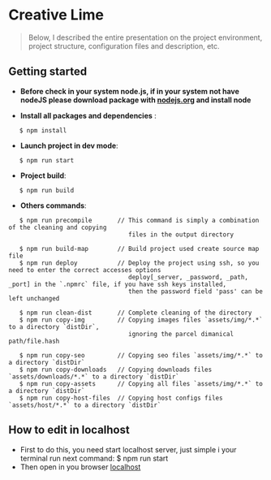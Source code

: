 # Creative Lime

> Below, I described the entire presentation on the project environment, project structure, configuration files and description, etc.

## Getting started

- **Before check in your system node.js, if in your system not have nodeJS please download package with [nodejs.org](https://nodejs.org/en/) and install node**

- **Install all packages and dependencies** :
```
   $ npm install
```

- **Launch project in dev mode**:
```
   $ npm run start
```

- **Project build**:
```
   $ npm run build
```

- **Others commands**:
```
   $ npm run precompile       // This command is simply a combination of the cleaning and copying
                                 files in the output directory

   $ npm run build-map        // Build project used create source map file
   $ npm run deploy           // Deploy the project using ssh, so you need to enter the correct accesses options
                                 deploy[_server, _password, _path, _port] in the `.npmrc` file, if you have ssh keys installed,
                                 then the password field 'pass' can be left unchanged

   $ npm run clean-dist       // Complete cleaning of the directory
   $ npm run copy-img         // Copying images files `assets/img/*.*` to a directory `distDir`,
                                 ignoring the parcel dimanical path/file.hash

   $ npm run copy-seo         // Copying seo files `assets/img/*.*` to a directory `distDir`
   $ npm run copy-downloads   // Copying downloads files `assets/downloads/*.*` to a directory `distDir`
   $ npm run copy-assets      // Copying all files `assets/img/*.*` to a directory `distDir`
   $ npm run copy-host-files  // Copying host configs files `assets/host/*.*` to a directory `distDir`
```

## How to edit in localhost
- First to do this, you need start localhost server, just simple i your terminal run next command:
  $ npm run start
- Then open in you browser [localhost](http://localhost:1234/)
